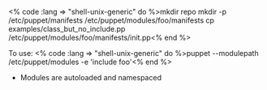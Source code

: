 <% code :lang => "shell-unix-generic" do %>mkdir repo
mkdir -p /etc/puppet/manifests /etc/puppet/modules/foo/manifests
cp examples/class_but_no_include.pp /etc/puppet/modules/foo/manifests/init.pp<% end %>

To use: <% code :lang => "shell-unix-generic" do %>puppet --modulepath /etc/puppet/modules -e 'include foo'<% end %>

* Modules are autoloaded and namespaced
